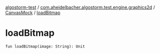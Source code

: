 [algostorm-test](../../index.md) / [com.aheidelbacher.algostorm.test.engine.graphics2d](../index.md) / [CanvasMock](index.md) / [loadBitmap](.)

# loadBitmap

`fun loadBitmap(image: String): Unit`